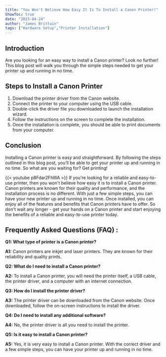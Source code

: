 ```yaml
---
title: "You Won't Believe How Easy It Is To Install a Canon Printer!"
ShowToc: true 
date: "2023-04-24"
author: "James Brittain" 
tags: ["Hardware Setup","Printer Installation"]
---
```

## Introduction
Are you looking for an easy way to install a Canon printer? Look no further! This blog post will walk you through the simple steps needed to get your printer up and running in no time.

## Steps to Install a Canon Printer
1. Download the printer driver from the Canon website.
2. Connect the printer to your computer using the USB cable.
3. Double-click the driver file you downloaded to launch the installation wizard.
4. Follow the instructions on the screen to complete the installation.
5. Once the installation is complete, you should be able to print documents from your computer.

## Conclusion
Installing a Canon printer is easy and straightforward. By following the steps outlined in this blog post, you’ll be able to get your printer up and running in no time. So what are you waiting for? Get printing!

{{< youtube p8Fdar2FhWA >}} 
If you're looking for a reliable and easy-to-use printer, then you won't believe how easy it is to install a Canon printer. Canon printers are known for their quality and performance, and the installation process is no different. With just a few simple steps, you can have your new printer up and running in no time. Once installed, you can enjoy all of the features and benefits that Canon printers have to offer. So don't wait any longer - get your hands on a Canon printer and start enjoying the benefits of a reliable and easy-to-use printer today.

## Frequently Asked Questions (FAQ) :
**Q1: What type of printer is a Canon printer?**

**A1:** Canon printers are inkjet and laser printers. They are known for their reliability and quality prints.

**Q2: What do I need to install a Canon printer?**

**A2:** To install a Canon printer, you will need the printer itself, a USB cable, the printer driver, and a computer with an internet connection.

**Q3: How do I install the printer driver?**

**A3:** The printer driver can be downloaded from the Canon website. Once downloaded, follow the on-screen instructions to install the driver.

**Q4: Do I need to install any additional software?**

**A4:** No, the printer driver is all you need to install the printer.

**Q5: Is it easy to install a Canon printer?**

**A5:** Yes, it is very easy to install a Canon printer. With the correct driver and a few simple steps, you can have your printer up and running in no time.





